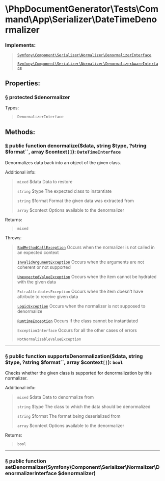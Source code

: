# \PhpDocumentGenerator\Tests\Command\App\Serializer\DateTimeDenormalizer

### Implements:

> [`Symfony\Component\Serializer\Normalizer\DenormalizerInterface`](https://symfony.com/doc/current/index.html)
>
> [`Symfony\Component\Serializer\Normalizer\DenormalizerAwareInterface`](https://symfony.com/doc/current/index.html)

## Properties:

### <a href="#property-denormalizer" id="property-denormalizer">§</a> protected $denormalizer

Types:

> `DenormalizerInterface`

## Methods:

### <a href="#method-denormalize" id="method-denormalize">§</a> public function denormalize($data, string $type, ?string $format``, array $context`[]`): `DateTimeInterface`

Denormalizes data back into an object of the given class.

Additional info:

> `mixed` $data Data to restore
>
> `string` $type The expected class to instantiate
>
> `string` $format Format the given data was extracted from
>
> `array` $context Options available to the denormalizer

Returns:

> `mixed`

Throws:

> [`BadMethodCallException`](https://php.net/class.badmethodcallexception) Occurs when the normalizer is not called in an expected context
>
> [`InvalidArgumentException`](https://php.net/class.invalidargumentexception) Occurs when the arguments are not coherent or not supported
>
> [`UnexpectedValueException`](https://php.net/class.unexpectedvalueexception) Occurs when the item cannot be hydrated with the given data
>
> `ExtraAttributesException` Occurs when the item doesn't have attribute to receive given data
>
> [`LogicException`](https://php.net/class.logicexception) Occurs when the normalizer is not supposed to denormalize
>
> [`RuntimeException`](https://php.net/class.runtimeexception) Occurs if the class cannot be instantiated
>
> `ExceptionInterface` Occurs for all the other cases of errors
>
> `NotNormalizableValueException`

---

### <a href="#method-supportsDenormalization" id="method-supportsDenormalization">§</a> public function supportsDenormalization($data, string $type, ?string $format``, array $context`[]`): `bool`

Checks whether the given class is supported for denormalization by this normalizer.

Additional info:

> `mixed` $data Data to denormalize from
>
> `string` $type The class to which the data should be denormalized
>
> `string` $format The format being deserialized from
>
> `array` $context Options available to the denormalizer

Returns:

> `bool`

---

### <a href="#method-setDenormalizer" id="method-setDenormalizer">§</a> public function setDenormalizer(Symfony\Component\Serializer\Normalizer\DenormalizerInterface $denormalizer)
